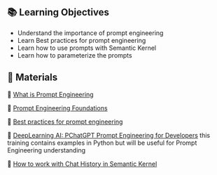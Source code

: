## 📚 Learning Objectives
- Understand the importance of prompt engineering
- Learn Best practices for prompt engineering
- Learn how to use prompts with Semantic Kernel
- Learn how to parameterize the prompts

## 📌 Materials      
🔗 [What is Prompt Engineering](https://aws.amazon.com/what-is/prompt-engineering/#:~:text=Prompt%20engineering%20makes%20it%20easy,intention%20even%20with%20minimal%20input.)

🔗 [Prompt Engineering Foundations](https://learn.epam.com/catalog/detailsPage?id=39d51076-a3c1-4d8c-9dca-7417d31d8bad)

🔗 [Best practices for prompt engineering](https://platform.openai.com/docs/guides/prompt-engineering)

🔗 [DeepLearning AI: PChatGPT Prompt Engineering for Developers](https://www.deeplearning.ai/short-courses/chatgpt-prompt-engineering-for-developers/) this training contains examples in Python but will be useful for Prompt Engineering understanding 

🔗 [How to work with Chat History in Semantic Kernel](https://learn.microsoft.com/en-us/semantic-kernel/concepts/ai-services/chat-completion/chat-history?pivots=programming-language-java)

